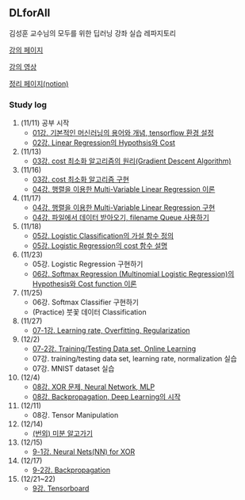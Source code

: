 ## DLforAll

김성훈 교수님의 모두를 위한 딥러닝 강좌 실습 레파지토리

[강의 페이지](http://hunkim.github.io/ml/)

[강의 영상](https://www.youtube.com/playlist?list=PLlMkM4tgfjnLSOjrEJN31gZATbcj_MpUm)

[정리 페이지(notion)](https://www.notion.so/ajy720/ea9dba4afda14c75ad4b19ebba471281)

### Study log

1. (11/11) 공부 시작
   - [01강. 기본적인 머신러닝의 용어와 개념, tensorflow 환경 설정](https://www.notion.so/ajy720/1-766f12d5e38c4e5fb7a6edaaa27ac743)
   - [02강. Linear Regression의 Hypothsis와 Cost](https://www.notion.so/ajy720/2-Linear-Regression-2ff5e252e55d4361a2e7497fde1a723c)
2. (11/13) 
   - [03강. cost 최소화 알고리즘의 원리(Gradient Descent Algorithm)](https://www.notion.so/ajy720/3-Gradient-Descent-Algorithm-4a5909548af643b3983b637046ba6779)
3. (11/16)
   - [03강. cost 최소화 알고리즘 구현 ](https://www.notion.so/ajy720/3-Gradient-Descent-Algorithm-4a5909548af643b3983b637046ba6779)
   - [04강. 행렬을 이용한 Multi-Variable Linear Regression 이론](https://www.notion.so/ajy720/4-Multi-Variable-Linear-Regression-83b2e31a66d0401aaabeda09f817aef0)
4. (11/17)
   - [04강. 행렬을 이용한 Multi-Variable Linear Regression 구현](https://www.notion.so/ajy720/4-Multi-Variable-Linear-Regression-83b2e31a66d0401aaabeda09f817aef0)
   - [04강. 파일에서 데이터 받아오기, filename Queue 사용하기](https://www.notion.so/ajy720/4-Multi-Variable-Linear-Regression-83b2e31a66d0401aaabeda09f817aef0)
5. (11/18)
   - [05강. Logistic Classification의 가설 함수 정의](https://www.notion.so/ajy720/5-Logistic-regression-classification-5dd6aeb7147e4095b65d5eabe8ca2a5b)
   - [05강. Logistic Regression의 cost 함수 설명](https://www.notion.so/ajy720/5-Logistic-regression-classification-5dd6aeb7147e4095b65d5eabe8ca2a5b)
6. (11/23)
   - 05강. Logistic Regression 구현하기
   - [06강. Softmax Regression (Multinomial Logistic Regression)의 Hypothesis와 Cost function 이론](https://www.notion.so/ajy720/6-Softmax-Regression-6880d7f5fa2f4d538c02b7ab0d949031)
7. (11/25)
   - 06강. Softmax Classifier 구현하기
   - (Practice) 붓꽃 데이터 Classification
8. (11/27)
   - [07-1강. Learning rate, Overfitting, Regularization](https://www.notion.so/ajy720/7-Learning-rate-Overfitting-Regularization-c1dfe97c4dad47fa90dcc2f3ed1682bb)
9. (12/2)
   - [07-2강. Training/Testing Data set, Online Learning](https://www.notion.so/ajy720/7-2-Training-Testing-Data-set-Online-Learning-129883a7e8534c278d7ac5fa2de6e4a9)
   - 07강. training/testing data set, learning rate, normalization 실습
   - 07강. MNIST dataset 실습
10. (12/4)
    - [08강. XOR 문제, Neural Network, MLP](https://www.notion.so/ajy720/8-1-XOR-Neural-Network-MLP-f15f4f5340294789b54086d566d97abf)
    - [08강. Backpropagation, Deep Learning의 시작](https://www.notion.so/ajy720/8-2-Backpropagation-Deep-Learning-b827fef2764d478d8f8d77661e5d1a0c)
11. (12/11)
    - 08강. Tensor Manipulation
12. (12/14)
    - [(번외) 미분 알고가기](https://www.notion.so/ajy720/9-0-592436b3b2774a34bd971f59864e6f0f)
13. (12/15)
    - [9-1강. Neural Nets(NN) for XOR](https://www.notion.so/ajy720/9-1-Neural-Nets-NN-for-XOR-451648e666434322a79a58497766348e)
14. (12/17)
    - [9-2강. Backpropagation](https://www.notion.so/ajy720/9-2-Backpropagation-20a17e4952934e06b4ba61f7d6f84311)
15. (12/21~22)
    - [9강. Tensorboard](https://www.notion.so/ajy720/9-2-lab-TensorBoard-c1407fcacbe2476ea19c9615a49881a2)